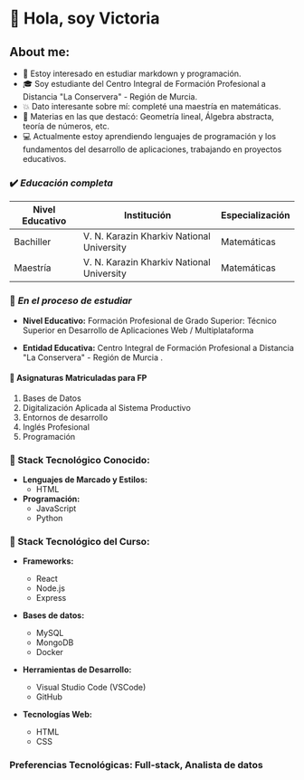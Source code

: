 # 👋 Hola, soy Victoria

## About me:

-  :eyes: Estoy interesado en estudiar markdown y programación.
- :mortar_board: Soy estudiante del Centro Integral de Formación Profesional a Distancia "La Conservera" - Región de Murcia.
- :boom: Dato interesante sobre mí: completé una maestría en matemáticas.
- :book: Materias en las que destacó: Geometría lineal, Álgebra abstracta, teoría de números, etc.
-  :computer: Actualmente estoy aprendiendo lenguajes de programación y los fundamentos del desarrollo de aplicaciones, trabajando en proyectos educativos.

### :heavy_check_mark: _Educación completa_
| Nivel Educativo | Institución | Especialización |
 | --- | --- | --- | 
 | Bachiller | V. N. Karazin Kharkiv National University |Matemáticas |
  | Maestría | V. N. Karazin Kharkiv National University | Matemáticas |
      
### :arrows_counterclockwise: _En el proceso de estudiar_ 
   - __Nivel Educativo:__ 
		Formación Profesional de Grado Superior: Técnico Superior en Desarrollo de Aplicaciones Web / Multiplataforma 
   
 - __Entidad Educativa:__
	 Centro Integral de Formación Profesional a Distancia "La Conservera" - Región de Murcia .
	 
#### :memo: Asignaturas Matriculadas para FP
1. Bases de Datos
2. Digitalización Aplicada al Sistema Productivo
3. Entornos de desarrollo
4. Inglés Profesional
5. Programación

### :file_folder: Stack Tecnológico Conocido:
- __Lenguajes de Marcado y Estilos:__
  - HTML
- __Programación:__
  -   JavaScript
  -   Python
### :closed_book: Stack Tecnológico del Curso:
- __Frameworks:__ 
  - React 
  -   Node.js
  -  Express 

 - __Bases de datos:__
   - MySQL
   - MongoDB 
   - Docker

- __Herramientas de Desarrollo:__
   - Visual Studio Code (VSCode)
   - GitHub

- __Tecnologías Web:__
  -   HTML
  -   CSS
  
### Preferencias Tecnológicas:  Full-stack,  Analista de datos
